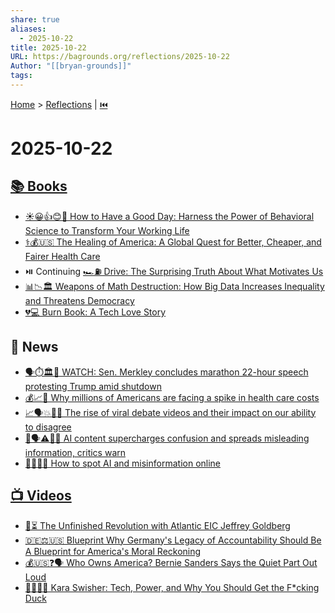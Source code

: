 ```yaml
---
share: true
aliases:
  - 2025-10-22
title: 2025-10-22
URL: https://bagrounds.org/reflections/2025-10-22
Author: "[[bryan-grounds]]"
tags:
---
```

[Home](../index.md) > [Reflections](./index.md) | [⏮️](./2025-10-21.md)  
# 2025-10-22  
## [📚 Books](../books/index.md)  
- [☀️😀👍😊🌻 How to Have a Good Day: Harness the Power of Behavioral Science to Transform Your Working Life](../books/how-to-have-a-good-day.md)  
- [⚕️💰🇺🇸 The Healing of America: A Global Quest for Better, Cheaper, and Fairer Health Care](../books/the-healing-of-america-a-global-quest-for-better-cheaper-and-fairer-health-care.md)  
- ⏯️ Continuing [🏎️⛽ Drive: The Surprising Truth About What Motivates Us](../books/drive-the-surprising-truth-about-what-motivates-us.md)  
- [📊📉🏛️ Weapons of Math Destruction: How Big Data Increases Inequality and Threatens Democracy](../books/weapons-of-math-destruction-how-big-data-increases-inequality-and-threatens-democracy.md)  
- [💔💻 Burn Book: A Tech Love Story](../books/burn-book-a-tech-love-story.md)  
  
## 📰 News  
- [🗣️⏱️🏛️🛑 WATCH: Sen. Merkley concludes marathon 22-hour speech protesting Trump amid shutdown](../videos/watch-sen-merkley-concludes-marathon-22-hour-speech-protesting-trump-amid-shutdown.md)  
- [💰📈🤕 Why millions of Americans are facing a spike in health care costs](../videos/why-millions-of-americans-are-facing-a-spike-in-health-care-costs.md)  
- [📈🗣️💥😵‍💫 The rise of viral debate videos and their impact on our ability to disagree](../videos/the-rise-of-viral-debate-videos-and-their-impact-on-our-ability-to-disagree.md)  
- [🤖🗣️⚠️😵‍💫 AI content supercharges confusion and spreads misleading information, critics warn](../videos/ai-content-supercharges-confusion-and-spreads-misleading-information-critics-warn.md)  
- [🤖👀❌📰 How to spot AI and misinformation online](../videos/how-to-spot-ai-and-misinformation-online.md)  
  
## [📺 Videos](../videos/index.md)  
- [🚧⏳ The Unfinished Revolution with Atlantic EIC Jeffrey Goldberg](../videos/the-unfinished-revolution-with-atlantic-eic-jeffrey-goldberg.md)  
- [🇩🇪⚖️🇺🇸 Blueprint Why Germany's Legacy of Accountability Should Be A Blueprint for America's Moral Reckoning](../videos/why-germanys-legacy-of-accountability-should-be-a-blueprint-for-americas-moral-reckoning.md)  
- [💰🇺🇸❓🗣️ Who Owns America? Bernie Sanders Says the Quiet Part Out Loud](../videos/who-owns-america-bernie-sanders-says-the-quiet-part-out-loud.md)  
- [👩‍💻👑🦆 Kara Swisher: Tech, Power, and Why You Should Get the F*cking Duck](../videos/kara-swisher-tech-power-and-why-you-should-get-the-fcking-duck.md)